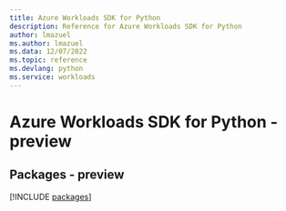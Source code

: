 ```yaml
---
title: Azure Workloads SDK for Python
description: Reference for Azure Workloads SDK for Python
author: lmazuel
ms.author: lmazuel
ms.data: 12/07/2022
ms.topic: reference
ms.devlang: python
ms.service: workloads
---
```

# Azure Workloads SDK for Python - preview
## Packages - preview
[!INCLUDE [packages](workloads-index.md)]